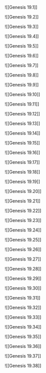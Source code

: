 ![[Genesis 19.1]]

![[Genesis 19.2]]

![[Genesis 19.3]]

![[Genesis 19.4]]

![[Genesis 19.5]]

![[Genesis 19.6]]

![[Genesis 19.7]]

![[Genesis 19.8]]

![[Genesis 19.9]]

![[Genesis 19.10]]

![[Genesis 19.11]]

![[Genesis 19.12]]

![[Genesis 19.13]]

![[Genesis 19.14]]

![[Genesis 19.15]]

![[Genesis 19.16]]

![[Genesis 19.17]]

![[Genesis 19.18]]

![[Genesis 19.19]]

![[Genesis 19.20]]

![[Genesis 19.21]]

![[Genesis 19.22]]

![[Genesis 19.23]]

![[Genesis 19.24]]

![[Genesis 19.25]]

![[Genesis 19.26]]

![[Genesis 19.27]]

![[Genesis 19.28]]

![[Genesis 19.29]]

![[Genesis 19.30]]

![[Genesis 19.31]]

![[Genesis 19.32]]

![[Genesis 19.33]]

![[Genesis 19.34]]

![[Genesis 19.35]]

![[Genesis 19.36]]

![[Genesis 19.37]]

![[Genesis 19.38]]
